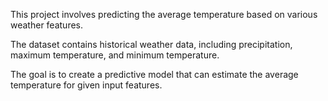 This project involves predicting the average temperature based on various weather features.

The dataset contains historical weather data, including precipitation, maximum temperature, and minimum temperature. 

The goal is to create a predictive model that can estimate the average temperature for given input features.
